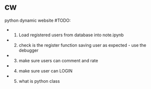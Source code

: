 # cw
python dynamic website
#TODO:
- 1) Load registered users from database into note.ipynb
- 2) check is the register function saving user as expected - use the debugger
- 3) make sure users can comment and rate
- 4) make sure user can LOGIN
- 5) what is python class